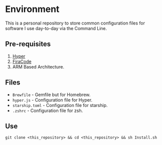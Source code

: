 # Environment

This is a personal repository to store common configuration files for software I use day-to-day via the Command Line.

## Pre-requisites

1. [Hyper](https://hyper.is/)
2. [FiraCode](https://github.com/tonsky/FiraCode)
3. ARM Based Architecture.

## Files

* `Brewfile` - Gemfile but for Homebrew.
* `hyper.js` - Configuration file for Hyper.
* `starship.toml` - Configuration file for starship.
* `.zshrc` - Configuration file for zsh.

## Use

```shell
git clone <this_repository> && cd <this_repository> && sh Install.sh
```